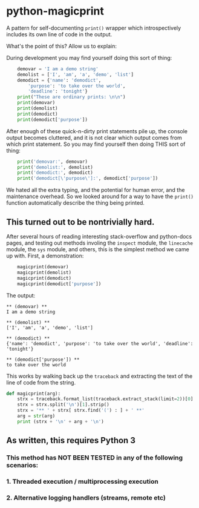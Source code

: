 # python-magicprint
A pattern for self-documenting `print()` wrapper which introspectively includes its own line of code in the output.

What's the point of this? Allow us to explain:

During development you may find yourself doing this sort of thing:

```py
    demovar = 'I am a demo string'
    demolist = ['I', 'am', 'a', 'demo', 'list']
    demodict = {'name': 'demodict',
        'purpose': 'to take over the world',
        'deadline': 'tonight'}
    print("These are ordinary prints: \n\n")
    print(demovar)
    print(demolist)
    print(demodict)
    print(demodict['purpose'])
```

After enough of these quick-n-dirty print statements pile up, the console output becomes cluttered, and it is not clear which output comes from which print statement. So you may find yourself then doing THIS sort of thing:

```py
    print('demovar:', demovar)
    print('demolist:', demolist)
    print('demodict:', demodict)
    print('demodict[\'purpose\']:', demodict['purpose'])
```

We hated all the extra typing, and the potential for human error, and the maintenance overhead.  So we looked around for a way to have the `print()` function automatically describe the thing being printed.

## This turned out to be nontrivially hard.

After several hours of reading interesting stack-overflow and python-docs pages, and testing out methods involing the `inspect` module, the `linecache` module, the `sys` module, and others, this is the simplest method we came up with.  First, a demonstration:

```py
    magicprint(demovar)
    magicprint(demolist)
    magicprint(demodict)
    magicprint(demodict['purpose'])
```

The output:
```
** (demovar) **
I am a demo string

** (demolist) **
['I', 'am', 'a', 'demo', 'list']

** (demodict) **
{'name': 'demodict', 'purpose': 'to take over the world', 'deadline': 'tonight'}

** (demodict['purpose']) **
to take over the world
```

This works by walking back up the `traceback` and extracting the text of the line of code from the string.

```py
def magicprint(arg):
    strx = traceback.format_list(traceback.extract_stack(limit=2))[0]
    strx = strx.split('\n')[1].strip()
    strx = '** ' + strx[ strx.find('(') : ] + ' **'
    arg = str(arg)
    print (strx + '\n' + arg + '\n')
```

## As written, this requires Python 3
### This method has NOT BEEN TESTED in any of the following scenarios:
### 1. Threaded execution / multiprocessing execution
### 2. Alternative logging handlers (streams, remote etc)
